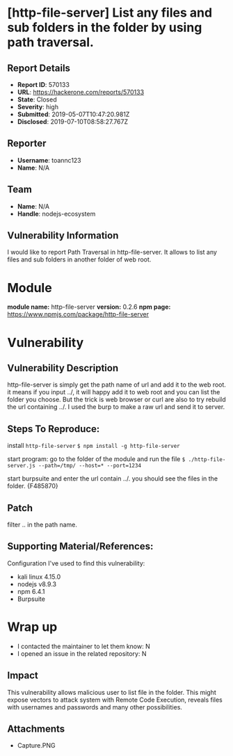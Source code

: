# [http-file-server] List any files and sub folders in the folder by using path traversal.

## Report Details
- **Report ID**: 570133
- **URL**: https://hackerone.com/reports/570133
- **State**: Closed
- **Severity**: high
- **Submitted**: 2019-05-07T10:47:20.981Z
- **Disclosed**: 2019-07-10T08:58:27.767Z

## Reporter
- **Username**: toannc123
- **Name**: N/A

## Team
- **Name**: N/A
- **Handle**: nodejs-ecosystem

## Vulnerability Information
I would like to report Path Traversal in http-file-server. It allows to list any files and sub folders in another folder of web root.

# Module

**module name:** http-file-server
**version:** 0.2.6
**npm page:** https://www.npmjs.com/package/http-file-server

# Vulnerability

## Vulnerability Description

http-file-server is simply get the path name of url and add it to the web root. it means if you input ../, it will happy add it to web root and you can list the folder you choose. But the trick is web browser or curl are also to try rebuild the url containing ../. I used the burp to make a raw url and send it to server.

## Steps To Reproduce:

install `http-file-server`
`$ npm install -g http-file-server`

start program: go to the folder of the module and run the file
`$ ./http-file-server.js --path=/tmp/ --host=* --port=1234`

start burpsuite and enter the url contain ../. you should see the files in the folder.
{F485870}

## Patch

filter .. in the path name.

## Supporting Material/References:

Configuration I've used to find this vulnerability:

- kali linux 4.15.0
- nodejs v8.9.3
- npm 6.4.1
- Burpsuite

# Wrap up

- I contacted the maintainer to let them know: N
- I opened an issue in the related repository: N

## Impact

This vulnerability allows malicious user to list file in the folder. This might expose vectors to attack system with Remote Code Execution, reveals files with usernames and passwords and many other possibilities.

## Attachments
- Capture.PNG
